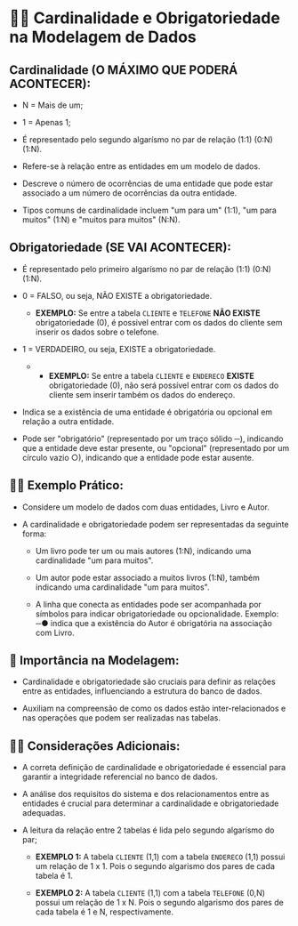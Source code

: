 # 👯‍♀️ **Cardinalidade e Obrigatoriedade na Modelagem de Dados**

## **Cardinalidade (O MÁXIMO QUE PODERÁ ACONTECER):**

  - N = Mais de um;

  - 1 = Apenas 1;

  - É representado pelo segundo algarísmo no par de relação (1:1) (0:N) (1:N).
   
  - Refere-se à relação entre as entidades em um modelo de dados.
  
  - Descreve o número de ocorrências de uma entidade que pode estar associado a um número de ocorrências da outra entidade.
  
  - Tipos comuns de cardinalidade incluem "um para um" (1:1), "um para muitos" (1:N) e "muitos para muitos" (N:N).


## **Obrigatoriedade (SE VAI ACONTECER):**

  - É representado pelo primeiro algarísmo no par de relação (1:1) (0:N) (1:N).

  - 0 = FALSO, ou seja, NÃO EXISTE a obrigatoriedade.

    - **EXEMPLO:** Se entre a tabela `CLIENTE` e `TELEFONE` **NÃO EXISTE** obrigatoriedade (0), é possivel entrar com os dados do cliente sem inserir os dados sobre o telefone.

  - 1 = VERDADEIRO, ou seja, EXISTE a obrigatoriedade.

    - - **EXEMPLO:** Se entre a tabela `CLIENTE` e `ENDERECO` **EXISTE** obrigatoriedade (0), não será possível entrar com os dados do cliente sem inserir também os dados do endereço.

  - Indica se a existência de uma entidade é obrigatória ou opcional em relação a outra entidade.
  
  - Pode ser "obrigatório" (representado por um traço sólido ─), indicando que a entidade deve estar presente, ou "opcional" (representado por um círculo vazio ○), indicando que a entidade pode estar ausente.
  

## 👩‍🏫 **Exemplo Prático:**

  - Considere um modelo de dados com duas entidades, Livro e Autor.
  
  - A cardinalidade e obrigatoriedade podem ser representadas da seguinte forma:
  
    - Um livro pode ter um ou mais autores (1:N), indicando uma cardinalidade "um para muitos".
  
    - Um autor pode estar associado a muitos livros (1:N), também indicando uma cardinalidade "um para muitos".
  
    - A linha que conecta as entidades pode ser acompanhada por símbolos para indicar obrigatoriedade ou opcionalidade. Exemplo: ─● indica que a existência do Autor é obrigatória na associação com Livro.


## 💎 **Importância na Modelagem:**
  
  - Cardinalidade e obrigatoriedade são cruciais para definir as relações entre as entidades, influenciando a estrutura do banco de dados.
  
  - Auxiliam na compreensão de como os dados estão inter-relacionados e nas operações que podem ser realizadas nas tabelas.


## 💭🤔 **Considerações Adicionais:**
  
  - A correta definição de cardinalidade e obrigatoriedade é essencial para garantir a integridade referencial no banco de dados.
  
  - A análise dos requisitos do sistema e dos relacionamentos entre as entidades é crucial para determinar a cardinalidade e obrigatoriedade adequadas.

  - A leitura da relação entre 2 tabelas é lida pelo segundo algarísmo do par;

    - **EXEMPLO 1:** A tabela `CLIENTE` (1,1) com a tabela `ENDERECO` (1,1) possui um relação de 1 x 1. Pois o segundo algarismo dos pares de cada tabela é 1.

    - **EXEMPLO 2:** A tabela `CLIENTE` (1,1) com a tabela `TELEFONE` (0,N) possui um relação de 1 x N. Pois o segundo algarismo dos pares de cada tabela é 1 e N, respectivamente. 
